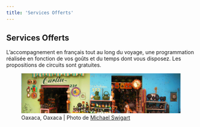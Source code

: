 ```yaml
---
title: 'Services Offerts'
---
```


##  Services Offerts

L’accompagnement en français tout au long du voyage, une programmation réalisée en fonction de vos goûts et du temps dont vous disposez. Les propositions de circuits sont gratuites.

<figure>
<img src="/user/pages/01.home/04._services-offerts/inicio_services.jpg" alt="Oaxaca, Oaxaca ">
<figcaption> Oaxaca, Oaxaca | Photo de 
<a href="https://www.flickr.com/photos/swigart">Michael Swigart</a> </figcaption> 
</figure>


